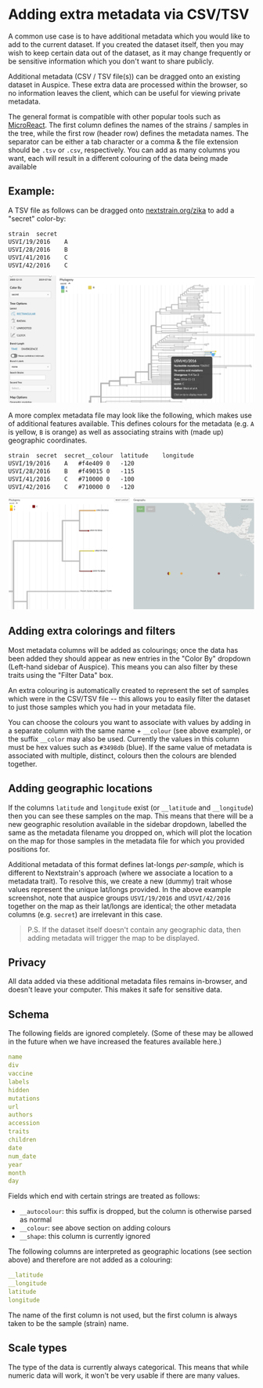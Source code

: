 # Adding extra metadata via CSV/TSV

A common use case is to have additional metadata which you would like to add to the current dataset.
If you created the dataset itself, then you may wish to keep certain data out of the dataset, as it may change frequently or be sensitive information which you don't want to share publicly.

Additional metadata (CSV / TSV file(s)) can be dragged onto an existing dataset in Auspice.
These extra data are processed within the browser, so no information leaves the client, which can be useful for viewing private metadata.

The general format is compatible with other popular tools such as [MicroReact](https://microreact.org/).
The first column defines the names of the strains / samples in the tree, while the first row (header row) defines the metadata names.
The separator can be either a tab character or a comma & the file extension should be `.tsv` or `.csv`, respectively.
You can add as many columns you want, each will result in a different colouring of the data being made available

## Example:

A TSV file as follows can be dragged onto [nextstrain.org/zika](https://nextstrain.org/zika) to add a "secret" color-by:

```text
strain	secret
USVI/19/2016	A
USVI/28/2016	B
USVI/41/2016	C
USVI/42/2016	C
```

![auspice with extra data shown via csv](../assets/csv-extra-data.png)

A more complex metadata file may look like the following, which makes use of additional features available.
This defines colours for the metadata (e.g. `A` is yellow, `B` is orange) as well as associating strains with (made up) geographic coordinates.

```text
strain	secret	secret__colour	latitude	longitude
USVI/19/2016	A	#f4e409	0	-120
USVI/28/2016	B	#f49015	0	-115
USVI/41/2016	C	#710000	0	-100
USVI/42/2016	C	#710000	0	-120
```

![auspice with extra data shown via csv](../assets/csv-extra-data-2.png)


## Adding extra colorings and filters

Most metadata columns will be added as colourings; once the data has been added they should appear as new entries in the "Color By" dropdown (Left-hand sidebar of Auspice).
This means you can also filter by these traits using the "Filter Data" box.

An extra colouring is automatically created to represent the set of samples which were in the CSV/TSV file -- this allows you to easily filter the dataset to just those samples which you had in your metadata file.

You can choose the colours you want to associate with values by adding in a separate column with the same name + `__colour` (see above example), or the suffix `__color` may also be used.
Currently the values in this column must be hex values such as `#3498db` (blue).
If the same value of metadata is associated with multiple, distinct, colours then the colours are blended together.

## Adding geographic locations

If the columns `latitude` and `longitude` exist (or `__latitude` and `__longitude`) then you can see these samples on the map.
This means that there will be a new geographic resolution available in the sidebar dropdown, labelled the same as the metadata filename you dropped on, which will plot the location on the map for those samples in the metadata file for which you provided positions for.


Additional metadata of this format defines lat-longs _per-sample_, which is different to Nextstrain's approach (where we associate a location to a metadata trait).
To resolve this, we create a new (dummy) trait whose values represent the unique lat/longs provided.
In the above example screenshot, note that auspice groups `USVI/19/2016` and `USVI/42/2016` together on the map as their lat/longs are identical; the other metadata columns (e.g. `secret`) are irrelevant in this case.


> P.S. If the dataset itself doesn't contain any geographic data, then adding metadata will trigger the map to be displayed.


## Privacy

All data added via these additional metadata files remains in-browser, and doesn't leave your computer.
This makes it safe for sensitive data.

## Schema

The following fields are ignored completely.
(Some of these may be allowed in the future when we have increased the features available here.)

```yaml
name
div
vaccine
labels
hidden
mutations
url
authors
accession
traits
children
date
num_date
year
month
day
```

Fields which end with certain strings are treated as follows:
- `__autocolour`: this suffix is dropped, but the column is otherwise parsed as normal
- `__colour`: see above section on adding colours
- `__shape`: this column is currently ignored


The following columns are interpreted as geographic locations (see section above) and therefore are not added as a colouring:
```yaml
__latitude
__longitude
latitude
longitude
```

The name of the first column is not used, but the first column is always taken to be the sample (strain) name.

## Scale types
The type of the data is currently always categorical.
This means that while numeric data will work, it won't be very usable if there are many values.

